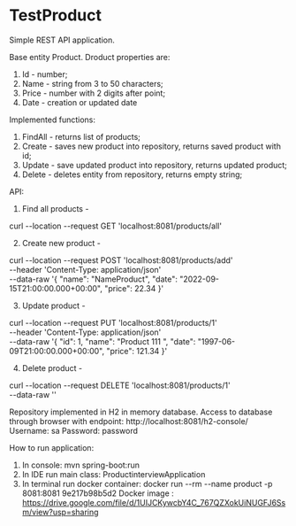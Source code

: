 # TestProduct
Simple REST API application.

Base entity Product. Droduct properties are: 
1. Id  - number;
2. Name - string from 3 to 50 characters;
3. Price - number with 2 digits after point;
4. Date - creation or updated date

Implemented functions:
1. FindAll - returns list of products;
2. Create - saves new product into repository, returns saved product with id;
3. Update - save updated product into repository, returns updated product;
4. Delete - deletes entity from repository, returns empty string;

API:
1. Find all products - 

  curl --location --request GET 'localhost:8081/products/all'

2. Create new product - 

  curl --location --request POST 'localhost:8081/products/add' \
  --header 'Content-Type: application/json' \
  --data-raw '{
      "name": "NameProduct",
      "date": "2022-09-15T21:00:00.000+00:00",
      "price": 22.34
  }'
  
 3. Update product - 
 
  curl --location --request PUT 'localhost:8081/products/1' \
  --header 'Content-Type: application/json' \
  --data-raw '{
          "id": 1,
          "name": "Product 111 ",
          "date": "1997-06-09T21:00:00.000+00:00",
          "price": 121.34
      }'
      
 4. Delete product - 
 
  curl --location --request DELETE 'localhost:8081/products/1' \
  --data-raw ''
  
 Repository implemented in H2 in memory database. Access to database through browser with endpoint: http://localhost:8081/h2-console/
 Username: sa
 Password: password
 
 How to run application:
 1. In console: mvn spring-boot:run
 2. In IDE run main class: ProductinterviewApplication
 3. In terminal run docker container: docker run --rm --name product -p 8081:8081 9e217b98b5d2
 Docker image : https://drive.google.com/file/d/1UIJCKywcbY4C_767QZXokUiNUGFJ6Ssm/view?usp=sharing
 
